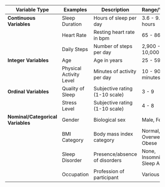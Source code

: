 | **Variable Type** | **Examples** | **Description** | **Range/Values** | **Mean/Median** |
|-------------------|--------------|-----------------|------------------|-----------------|
| **Continuous Variables** | Sleep Duration | Hours of sleep per day | 3.6 - 9.4 hours | ~6.6 hours |
| | Heart Rate | Resting heart rate in bpm | 65 - 86 bpm | ~70.2 bpm |
| | Daily Steps | Number of steps per day | 2,900 - 10,000 steps | ~6,817 steps |
| **Integer Variables** | Age | Age in years | 25 - 59 years | ~36.7 years |
| | Physical Activity Level | Minutes of activity per day | 10 - 90 minutes | ~59.2 minutes |
| **Ordinal Variables** | Quality of Sleep | Subjective rating (1-10 scale) | 3 - 9 | ~6.7 |
| | Stress Level | Subjective rating (1-10 scale) | 4 - 8 | ~6.0 |
| **Nominal/Categorical Variables** | Gender | Biological sex | Male, Female | Balanced distribution |
| | BMI Category | Body mass index category | Normal, Overweight, Obese | Most normal weight |
| | Sleep Disorder | Presence/absence of disorders | None, Insomnia, Sleep Apnea | Three categories |
| | Occupation | Profession of participant | Various | Several professions |